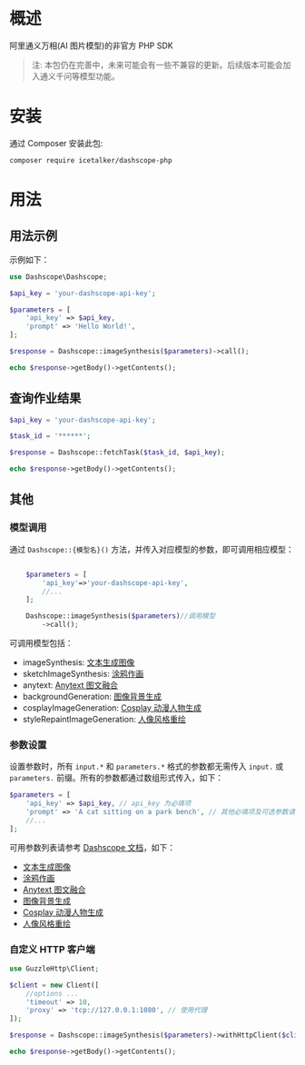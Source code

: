 
# 概述

阿里通义万相(AI 图片模型)的非官方 PHP SDK

> 注: 本包仍在完善中，未来可能会有一些不兼容的更新。后续版本可能会加入通义千问等模型功能。

# 安装

通过 Composer 安装此包:

```bash
composer require icetalker/dashscope-php
```

# 用法

## 用法示例

示例如下：

```php
use Dashscope\Dashscope;

$api_key = 'your-dashscope-api-key';

$parameters = [
    'api_key' => $api_key,
    'prompt' => 'Hello World!',
];

$response = Dashscope::imageSynthesis($parameters)->call();

echo $response->getBody()->getContents();
```

## 查询作业结果

```php
$api_key = 'your-dashscope-api-key';

$task_id = '******';

$response = Dashscope::fetchTask($task_id, $api_key);

echo $response->getBody()->getContents();
```

## 其他

### 模型调用

通过 `Dashscope::{模型名}()` 方法，并传入对应模型的参数，即可调用相应模型：

```php

    $parameters = [
        'api_key'=>'your-dashscope-api-key',
        //... 
    ];

    Dashscope::imageSynthesis($parameters)//调用模型
        ->call();

```

可调用模型包括：

- imageSynthesis: [文本生成图像](https://help.aliyun.com/zh/dashscope/developer-reference/api-details-9)
- sketchImageSynthesis: [涂鸦作画](https://help.aliyun.com/zh/dashscope/developer-reference/tongyi-wanxiang-api-for-doodle)
- anytext: [Anytext 图文融合](https://help.aliyun.com/zh/dashscope/developer-reference/tongyi-wanxiang-api-for-anytext)
- backgroundGeneration: [图像背景生成](https://help.aliyun.com/zh/dashscope/developer-reference/tongyi-wanxiang-api-for-generating-backgrounds)
- cosplayImageGeneration: [Cosplay 动漫人物生成](https://help.aliyun.com/zh/dashscope/developer-reference/tongyi-wanxiang-api-for-cosplay-image-generation)
- styleRepaintImageGeneration: [人像风格重绘](https://help.aliyun.com/zh/dashscope/developer-reference/tongyi-wanxiang-style-repaint)

### 参数设置

设置参数时，所有 `input.*` 和 `parameters.*` 格式的参数都无需传入 `input.` 或 `parameters.` 前缀。所有的参数都通过数组形式传入，如下：

```php
$parameters = [
    'api_key' => $api_key, // api_key 为必填项
    'prompt' => 'A cat sitting on a park bench', // 其他必填项及可选参数请参考 Dashscope 文档
    //...
];
```

可用参数列表请参考 [Dashscope 文档](https://help.aliyun.com/zh/dashscope/developer-reference/tongyi-wanxiang)，如下：

- [文本生成图像](https://help.aliyun.com/zh/dashscope/developer-reference/api-details-9)
- [涂鸦作画](https://help.aliyun.com/zh/dashscope/developer-reference/tongyi-wanxiang-api-for-doodle)
- [Anytext 图文融合](https://help.aliyun.com/zh/dashscope/developer-reference/tongyi-wanxiang-api-for-anytext)
- [图像背景生成](https://help.aliyun.com/zh/dashscope/developer-reference/tongyi-wanxiang-api-for-generating-backgrounds)
- [Cosplay 动漫人物生成](https://help.aliyun.com/zh/dashscope/developer-reference/tongyi-wanxiang-api-for-cosplay-image-generation)
- [人像风格重绘](https://help.aliyun.com/zh/dashscope/developer-reference/tongyi-wanxiang-style-repaint)

### 自定义 HTTP 客户端

```php
use GuzzleHttp\Client;

$client = new Client([
    //options ...
    'timeout' => 10,
    'proxy' => 'tcp://127.0.0.1:1080', // 使用代理
]);

$response = Dashscope::imageSynthesis($parameters)->withHttpClient($client)->call();

echo $response->getBody()->getContents();
```
